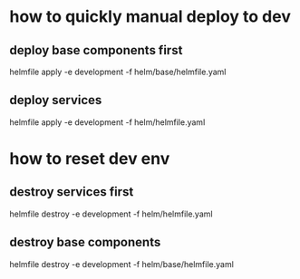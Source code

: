 # how to quickly manual deploy to dev

## deploy base components first
helmfile apply -e development -f helm/base/helmfile.yaml

## deploy services
helmfile apply -e development -f helm/helmfile.yaml

# how to reset dev env

## destroy services first
helmfile destroy -e development -f helm/helmfile.yaml

## destroy base components
helmfile destroy -e development -f helm/base/helmfile.yaml


